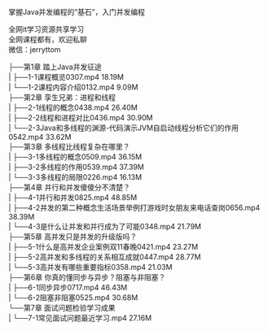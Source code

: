 掌握Java并发编程的“基石”，入门并发编程

全网it学习资源共享学习<br>全网课程都有，欢迎私聊<br>微信：jerryttom<br>

├──第1章 踏上Java并发征途<br> | ├──1-1课程概览0307.mp4 18.19M<br> | └──1-2课程内容介绍0132.mp4 9.09M<br> ├──第2章 孪生兄弟：进程和线程<br> | ├──2-1线程的概念0438.mp4 26.40M<br> | ├──2-2线程和进程对比0436.mp4 30.90M<br> | └──2-3Java和多线程的渊源-代码演示JVM自启动线程分析它们的作用0542.mp4 33.62M<br> ├──第3章 多线程比线程复杂在哪里？<br> | ├──3-1多线程的概念0509.mp4 36.15M<br> | ├──3-2多线程的作用0539.mp4 37.39M<br> | └──3-3多线程的局限0226.mp4 16.13M<br> ├──第4章 并行和并发傻傻分不清楚？<br> | ├──4-1并行和并发0825.mp4 48.85M<br> | ├──4-2并发的第二种概念生活场景举例打游戏时女朋友来电话查岗0656.mp4 38.39M<br> | └──4-3是什么让并发和并行成为了可能0348.mp4 21.79M<br> ├──第5章 高并发只是并发的升级版吗？<br> | ├──5-1什么是高并发企业案例双11春晚0421.mp4 23.27M<br> | ├──5-2高并发和多线程的关系相互成就0447.mp4 28.77M<br> | └──5-3高并发有哪些重要指标0358.mp4 21.03M<br> ├──第6章 你真的懂同步与异步？阻塞与非阻塞？<br> | ├──6-1同步异步0717.mp4 46.43M<br> | └──6-2阻塞非阻塞0525.mp4 30.68M<br> └──第7章 面试问题检验学习成果<br> | └──7-1常见面试问题最近学习.mp4 27.16M